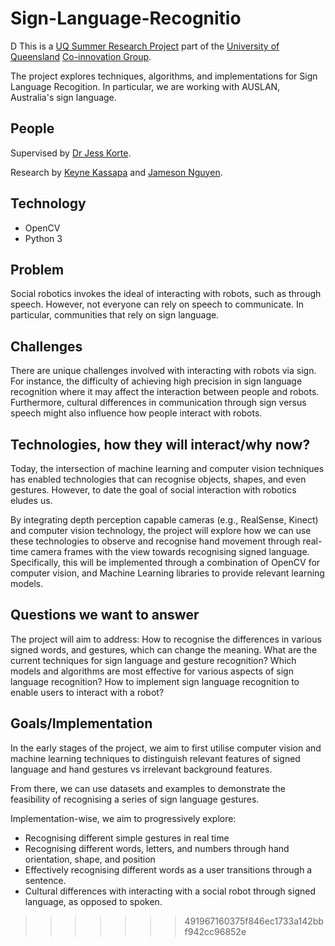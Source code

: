 # Sign-Language-Recognitio
D
This is a [UQ Summer Research Project](https://employability.uq.edu.au/summer-research) part of the [University of Queensland](https://www.uq.edu.au/) [Co-innovation Group](https://www.itee.uq.edu.au/research/co-innovation).

The project explores techniques, algorithms, and implementations for Sign Language Recogition. In particular, we are working with AUSLAN, Australia's sign language.

## People
Supervised by [Dr Jess Korte](https://researchers.uq.edu.au/researcher/22072).

Research by [Keyne Kassapa](https://github.com/keynekassapa13) and [Jameson Nguyen](https://github.com/JNRuan).

## Technology
* OpenCV
* Python 3

## Problem

Social robotics invokes the ideal of interacting with robots, such as through speech. However, not everyone can rely on speech to communicate. In particular, communities that rely on sign language.

## Challenges

There are unique challenges involved with interacting with robots via sign. For instance, the difficulty of achieving high precision in sign language recognition where it may affect the interaction between people and robots. Furthermore, cultural differences in communication through sign versus speech might also influence how people interact with robots.

## Technologies, how they will interact/why now?

Today, the intersection of machine learning and computer vision techniques has enabled technologies that can recognise objects, shapes, and even gestures. However, to date the goal of social interaction with robotics eludes us.

By integrating depth perception capable cameras (e.g., RealSense, Kinect) and computer vision technology, the project will explore how we can use these technologies to observe and recognise hand movement through real-time camera frames with the view towards recognising signed language. Specifically, this will be implemented through a combination of OpenCV for computer vision, and Machine Learning libraries to provide relevant learning models.

## Questions we want to answer

The project will aim to address:
How to recognise the differences in various signed words, and gestures, which can change the meaning.
What are the current techniques for sign language and gesture recognition?
Which models and algorithms are most effective for various aspects of sign language recognition?
How to implement sign language recognition to enable users to interact with a robot?

## Goals/Implementation

In the early stages of the project, we aim to first utilise computer vision and machine learning techniques to distinguish relevant features of signed language and hand gestures vs irrelevant background features.

From there, we can use datasets and examples to demonstrate the feasibility of recognising a series of sign language gestures.

Implementation-wise, we aim to progressively explore:

- Recognising different simple gestures in real time
- Recognising different words, letters, and numbers through hand orientation, shape, and position
- Effectively recognising different words as a user transitions through a sentence.
- Cultural differences with interacting with a social robot through signed language, as opposed to spoken.
>>>>>>> 491967160375f846ec1733a142bbf942cc96852e
